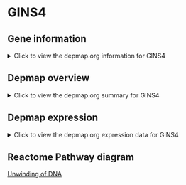 <h1>GINS4</h1>

<h2>Gene information</h2>
<details>
  <summary>Click to view the depmap.org information for GINS4</summary>
  <iframe src="https://depmap.org/portal/gene/GINS4?tab=about" style="border:none;width:100%;height:800px"></iframe>
</details>

<h2>Depmap overview</h2>
<details>
  <summary>Click to view the depmap.org summary for GINS4</summary>
  <iframe src="https://depmap.org/portal/gene/GINS4?tab=overview" style="border:none;width:100%;height:800px"></iframe>
</details>

<h2>Depmap expression</h2>
<details>
  <summary>Click to view the depmap.org expression data for GINS4</summary>
  <iframe src="https://depmap.org/portal/gene/GINS4?tab=characterization" style="border:none;width:100%;height:800px"></iframe>
</details>



<h2>Reactome Pathway diagram</h2>
<a href="https://reactome.org/PathwayBrowser/#/R-HSA-176974" target="_BLANK">Unwinding of DNA</a>



